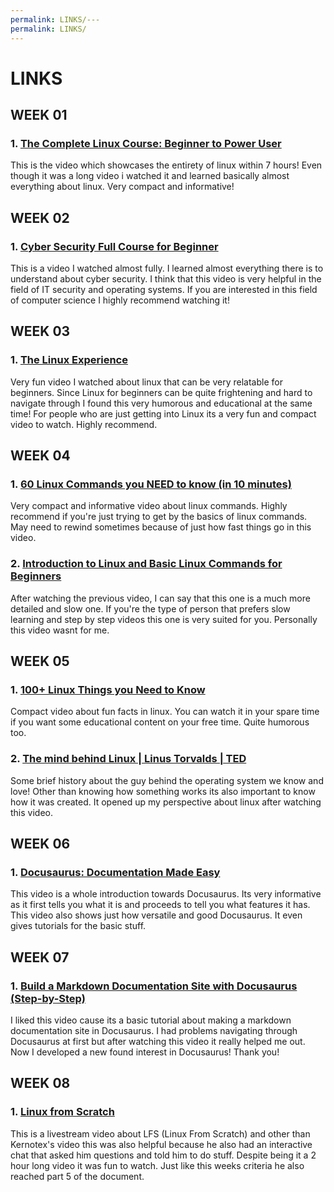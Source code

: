 ```yaml
---
permalink: LINKS/---
permalink: LINKS/
---
```


# LINKS

## WEEK 01
### 1. [The Complete Linux Course: Beginner to Power User](https://youtu.be/wBp0Rb-ZJak)
This is the video which showcases the entirety of linux within 7 hours! Even though it was a long video i watched it and learned basically almost everything about linux. Very compact and informative!

## WEEK 02
### 1. [Cyber Security Full Course for Beginner](https://youtu.be/U_P23SqJaDc)
This is a video I watched almost fully. I learned almost everything there is to understand about cyber security. I think that this video is very helpful in the field of IT security and operating systems. If you are interested in this field of computer science I highly recommend watching it!

## WEEK 03
### 1. [The Linux Experience](https://youtu.be/8WkcLwXCFJQ?si=DG2HikQRPaGWstIH)
Very fun video I watched about linux that can be very relatable for beginners. Since Linux for beginners can be quite frightening and hard to navigate through I found this very humorous and educational at the same time! For people who are just getting into Linux its a very fun and compact video to watch. Highly recommend.

## WEEK 04
### 1. [60 Linux Commands you NEED to know (in 10 minutes)](https://www.youtube.com/watch?v=gd7BXuUQ91w)
Very compact and informative video about linux commands. Highly recommend if you're just trying to get by the basics of linux commands. May need to rewind sometimes because of just how fast things go in this video.

### 2. [Introduction to Linux and Basic Linux Commands for Beginners](https://www.youtube.com/watch?v=IVquJh3DXUA)
After watching the previous video, I can say that this one is a much more detailed and slow one. If you're the type of person that prefers slow learning and step by step videos this one is very suited for you. Personally this video wasnt for me.

## WEEK 05
### 1. [100+ Linux Things you Need to Know](https://www.youtube.com/watch?v=LKCVKw9CzFo)
Compact video about fun facts in linux. You can watch it in your spare time if you want some educational content on your free time. Quite humorous too.

### 2. [The mind behind Linux | Linus Torvalds | TED](https://www.youtube.com/watch?v=o8NPllzkFhE)
Some brief history about the guy behind the operating system we know and love! Other than knowing how something works its also important to know how it was created. It opened up my perspective about linux after watching this video.

## WEEK 06
### 1. [Docusaurus: Documentation Made Easy](https://www.youtube.com/watch?v=Yhyx7otSksg)
This video is a whole introduction towards Docusaurus. Its very informative as it first tells you what it is and proceeds to tell you what features it has. This video also shows just how versatile and good Docusaurus. It even gives tutorials for the basic stuff.

## WEEK 07
### 1. [Build a Markdown Documentation Site with Docusaurus (Step-by-Step)](https://youtu.be/2R53Y7eP45k?si=ADEXOlAc1aki8ahz)
I liked this video cause its a basic tutorial about making a markdown documentation site in Docusaurus. I had problems navigating through Docusaurus at first but after watching this video it really helped me out. Now I developed a new found interest in Docusaurus! Thank you!

## WEEK 08
### 1. [Linux from Scratch](https://www.youtube.com/watch?v=oV541sgHKGo)
This is a livestream video about LFS (Linux From Scratch) and other than Kernotex's video this was also helpful because he also had an interactive chat that asked him questions and told him to do stuff. Despite being it a 2 hour long video it was fun to watch. Just like this weeks criteria he also reached part 5 of the document. 
